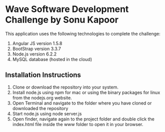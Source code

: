 # Wave Software Development Challenge by Sonu Kapoor

This application uses the following technologies to complete the challenge:

1. Angular JS version 1.5.8
2. BootStrap version 3.3.7
3. Node.js version 6.2.2
4. MySQL database (hosted in the cloud)

## Installation Instructions
1. Clone or download the repository into your system. 
2. Install node.js using npm for mac or using the binary packages for linux from the nodejs.org website. 
3. Open Terminal and navigate to the folder where you have cloned or downloaded the repository
4. Start node.js using node server.js
5. Open finder, navigate again to the project folder and double click the index.html file inside the www folder to open it in your browser. 